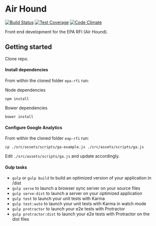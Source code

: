 # Air Hound

[![Build Status](https://travis-ci.org/540co/epa-rfi.svg?branch=develop)](https://travis-ci.org/540co/epa-rfi)
[![Test Coverage](https://codeclimate.com/github/540co/epa-rfi/badges/coverage.svg)](https://codeclimate.com/github/540co/epa-rfi/coverage)
[![Code Climate](https://codeclimate.com/github/540co/epa-rfi/badges/gpa.svg)](https://codeclimate.com/github/540co/epa-rfi)

Front end development for the EPA RFI (Air Hound).

## Getting started

Clone repo.

#### Install dependencies

From within the cloned folder `epa-rfi` run:

Node dependencies

```
npm install
```

Bower dependencies
```
bower install
```

#### Configure Google Analytics

From within the cloned folder `eap-rfi` run:

`cp ./src/assets/scripts/ga-example.js ./src/assets/scripts/ga.js`

Edit `./src/assets/scripts/ga.js` and update accordingly.

#### Gulp tasks

- `gulp` or `gulp build` to build an optimized version of your application in /dist
- `gulp serve` to launch a browser sync server on your source files
- `gulp serve:dist` to launch a server on your optimized application
- `gulp test` to launch your unit tests with Karma
- `gulp test:auto` to launch your unit tests with Karma in watch mode
- `gulp protractor` to launch your e2e tests with Protractor
- `gulp protractor:dist` to launch your e2e tests with Protractor on the dist files
